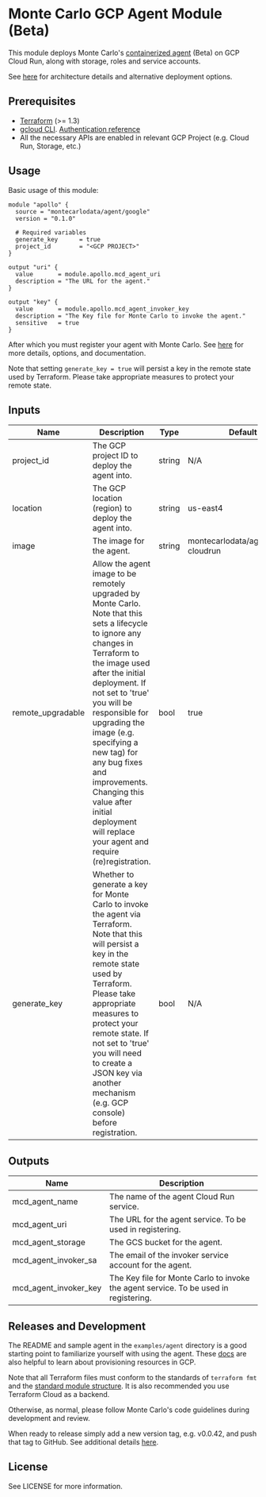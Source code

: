 # Monte Carlo GCP Agent Module (Beta)
This module deploys Monte Carlo's [containerized agent](https://hub.docker.com/r/montecarlodata/agent) (Beta) on GCP 
Cloud Run, along with storage, roles and service accounts.

See [here](https://docs.getmontecarlo.com/docs/platform-architecture) for architecture details and alternative deployment options.

## Prerequisites
- [Terraform](https://developer.hashicorp.com/terraform/downloads) (>= 1.3)
- [gcloud CLI](https://cloud.google.com/sdk/docs/install). 
  [Authentication reference](https://registry.terraform.io/providers/hashicorp/google/latest/docs/guides/provider_reference#authentication)
- All the necessary APIs are enabled in relevant GCP Project (e.g. Cloud Run, Storage, etc.) 

## Usage
Basic usage of this module: 
```
module "apollo" {
  source = "montecarlodata/agent/google"
  version = "0.1.0"

  # Required variables
  generate_key      = true
  project_id        = "<GCP PROJECT>"
}

output "uri" {
  value       = module.apollo.mcd_agent_uri
  description = "The URL for the agent."
}

output "key" {
  value       = module.apollo.mcd_agent_invoker_key
  description = "The Key file for Monte Carlo to invoke the agent."
  sensitive   = true
}
```
After which you must register your agent with Monte Carlo. See 
[here](https://docs.getmontecarlo.com/docs/create-and-register-a-gcp-agent) for more details, options, and documentation.

Note that setting `generate_key = true` will persist a key in the remote state used by Terraform. Please take 
appropriate measures to protect your remote state.

## Inputs
| Name              | Description                                                                                                                                                                                                                                                                                                                                                                                                                   | Type   | Default                              |
|-------------------|-------------------------------------------------------------------------------------------------------------------------------------------------------------------------------------------------------------------------------------------------------------------------------------------------------------------------------------------------------------------------------------------------------------------------------|--------|--------------------------------------|
| project_id        | The GCP project ID to deploy the agent into.                                                                                                                                                                                                                                                                                                                                                                                  | string | N/A                                  |
| location          | The GCP location (region) to deploy the agent into.                                                                                                                                                                                                                                                                                                                                                                           | string | us-east4                             |
| image             | The image for the agent.                                                                                                                                                                                                                                                                                                                                                                                                      | string | montecarlodata/agent:latest-cloudrun |
| remote_upgradable | Allow the agent image to be remotely upgraded by  Monte Carlo. Note that this sets a lifecycle to ignore any  changes in Terraform to the image used after the initial  deployment. If not set to 'true' you will be responsible for  upgrading the image (e.g. specifying a new tag) for any bug  fixes and improvements. Changing this value after initial deployment will replace your agent and require (re)registration. | bool   | true                                 |
| generate_key      | Whether to generate a key for Monte Carlo to invoke the agent via Terraform. Note that this will persist a key in the remote state used by Terraform. Please take appropriate measures to protect your remote state. If not set to 'true' you will need to create a JSON key via another mechanism (e.g. GCP console) before registration.                                                                                    | bool   | N/A                                  |

## Outputs
| Name                  | Description                                                                          |
|-----------------------|--------------------------------------------------------------------------------------|
| mcd_agent_name        | The name of the agent Cloud Run service.                                             |
| mcd_agent_uri         | The URL for the agent service. To be used in registering.                            |
| mcd_agent_storage     | The GCS bucket for the agent.                                                        |
| mcd_agent_invoker_sa  | The email of the invoker service account for the agent.                              |
| mcd_agent_invoker_key | The Key file for Monte Carlo to invoke the agent service. To be used in registering. |

## Releases and Development
The README and sample agent in the `examples/agent` directory is a good starting point to familiarize 
yourself with using the agent. These [docs](https://cloud.google.com/docs/terraform) are also helpful to learn about 
provisioning resources in GCP.

Note that all Terraform files must conform to the standards of `terraform fmt` and 
the [standard module structure](https://developer.hashicorp.com/terraform/language/modules/develop).
It is also recommended you use Terraform Cloud as a backend.

Otherwise, as normal, please follow Monte Carlo's code guidelines during development and review.

When ready to release simply add a new version tag, e.g. v0.0.42, and push that tag to GitHub. 
See additional details [here](https://developer.hashicorp.com/terraform/registry/modules/publish#releasing-new-versions).

## License
See LICENSE for more information.